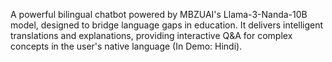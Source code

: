 A powerful bilingual chatbot powered by MBZUAI's Llama-3-Nanda-10B model, designed to bridge language gaps in education. It delivers intelligent translations and explanations, providing interactive Q&A for complex concepts in the user's native language (In Demo: Hindi).
